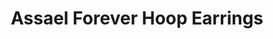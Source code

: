---
title: Assael Forever Hoop Earrings
description: |
  The Forever Earrings are not only the perfect hoop, but they are a fabulous addition to every pearl wardrobe. Pearl hoops with two rows of delicate cultured Akoya Pearls.
specs: |
  Akoya Cultured Pearls, 4.0 - 4.5mm, set in 18K Yellow Gold. With or without Pave Diamonds. Exclusively sold at Neiman Marcus.
images:
  - image_path: /uploads/assael-forever-hoop-earrings.jpg
_category:
order_number: 4
categories:
  - earrings
---